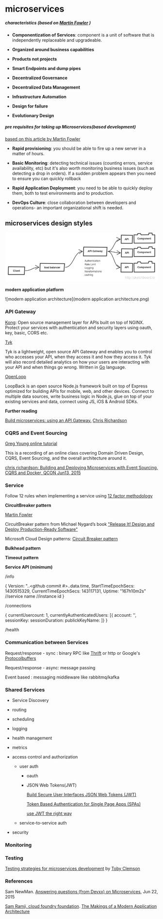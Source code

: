 # microservices

##### characteristics (based on [Martin Fowler](http://martinfowler.com/articles/microservices.html#CharacteristicsOfAMicroserviceArchitecture) )

* **Componentization of Services**: component is a unit of software that is independently replaceable and upgradeable.

* **Organized around business capabilities**

* **Products not projects**

* **Smart Endpoints and dump pipes**

* **Decentralized Governance**

* **Decentralized Data Management**

* **Infrastructure Automation**

* **Design for failure**

* **Evolutionary Design**

##### pre requisites for taking up Microservices(based development)
[based on this article by Martin Fowler](http://martinfowler.com/bliki/MicroservicePrerequisites.html)

* **Rapid provisioning**: you should be able to fire up a new server in a matter of hours.

* **Basic Monitoring**: detecting technical issues (counting errors, service availability, etc) but it's also worth monitoring business issues (such as detecting a drop in orders). If a sudden problem appears then you need to ensure you can quickly rollback

* **Rapid Application Deployment**: you need to be able to quickly deploy them, both to test environments and to production.

* **DevOps Culture**: close collaboration between developers and operations- an important organizational shift is needed. 

## microservices design styles

![overview](overview.png)

**modern application platform**

![modern application architecture](modern application architecture.png)

### API Gateway

[Kong](http://getkong.org/): Open source management layer for APIs built on top of NGINX. Protect your services with authentication and security layers using oauth, key, basic, CORS etc.

[Tyk](https://github.com/lonelycode/tyk)

Tyk is a lightweight, open source API Gateway and enables you to control who accesses your API, when they access it and how they access it. Tyk will also record detailed analytics on how your users are interacting with your API and when things go wrong.
Written in [Go](http://golang.org/) language.

[OpenLoop](http://loopback.io/)

LoopBack is an open source Node.js framework built on top of Express optimized for building APIs for mobile, web, and other devices. Connect to multiple data sources, write business logic in Node.js, glue on top of your existing services and data, connect using JS, iOS & Android SDKs.

**Further reading**

[Build microservices: using an API Gateway.](https://www.nginx.com/blog/building-microservices-using-an-api-gateway/) [Chris Richardson](http://microservices.io/)

### CQRS and Event Sourcing

[Greg Young online tutorial ](http://www.viddler.com/v/dc528842)

This is a recording of an online class covering Domain Driven Design, CQRS, Event Sourcing, and the overall architecture around it.

[chris richardson: Building and Deploying Microservices with Event Sourcing, CQRS and Docker, QCON Jun13, 2015](http://www.infoq.com/presentations/microservices-docker-cqrs)

### Service

Follow 12 rules when implementing a service using [12 factor methodology](http://12factor.net/)

**CircuitBreaker pattern**

[Martin Fowler](http://martinfowler.com/bliki/CircuitBreaker.html)

CircuitBreaker pattern from Michael Nygard’s book ["Release It! Design and Deploy Production-Ready Software"](http://pragprog.com/book/mnee/release-it)

Microsoft Cloud Design patterns: [Circuit Breaker pattern](https://msdn.microsoft.com/en-us/library/dn589784.aspx)

**Bulkhead pattern**

**Timeout pattern**


**Service API (minimum)**

/info

{
   Version: "<major>.<minor>.<github commit #>.<git sha>.data.time,
   StartTimeEpochSecs: 1430515329,
   CurrentTimeEpochSecs: 143117131,
   Uptime: "167h10m2s"
   //service name
   //instance id
}

/connections

{
   currentUsercount: 1,
   currentlyAuthenticatedUsers: [{
      account: '',
      sessionKey:
      sessionDuration:
      publickKeyName:
   ]}
}

/health

### Communication between Services

Request/response - sync : binary RPC like [Thrift](https://thrift.apache.org/) or http or Google's [Protocolbuffers](https://github.com/google/protobuf)

Request/response - async: message passing

Event based : messaging middleware like rabbitmq/kafka

### Shared Services

* Service Discovery

* routing

* scheduling 

* logging

* health management

* metrics

* access control and authorization

    * user auth
        * oauth
        * JSON Web Tokens(JWT)
        
          [Build Secure User Interfaces JSON Web Tokens (JWT)](https://stormpath.com/blog/build-secure-user-interfaces-using-jwts/)
          
          [Token Based Authentication for Single Page Apps (SPAs)](https://stormpath.com/blog/token-auth-spa/)
          
          [use JWT the right way](https://stormpath.com/blog/jwt-the-right-way/)
          
        
    * service-to-service auth

* security

### Monitoring 


### Testing

[Testing strategies for microservices development](http://martinfowler.com/articles/microservice-testing/) by [Toby Clemson](http://github.com/tobyclemson)


### References

Sam NewMan. [Answering questions (from Devxx) on Microservices](http://samnewman.io/blog/2015/06/22/answering-questions-from-devoxx-on-microservices/), Jun 22, 2015 	

[Sam Ramji, cloud foundry foundation](https://twitter.com/sramji). [The Makings of a Modern Application Architecture](https://www.youtube.com/watch?v=fiENlfVU7Ys)
